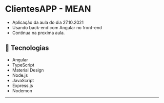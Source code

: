 # ClientesAPP - MEAN

* Aplicação da aula do dia 27.10.2021
* Usando back-end com Angular no front-end
* Continua na proxima aula.
  
## 🚀 Tecnologias

- Angular
- TypeScript
- Material Design
- Node.js
- JavaScript
- Express.js
- Nodemon

---
